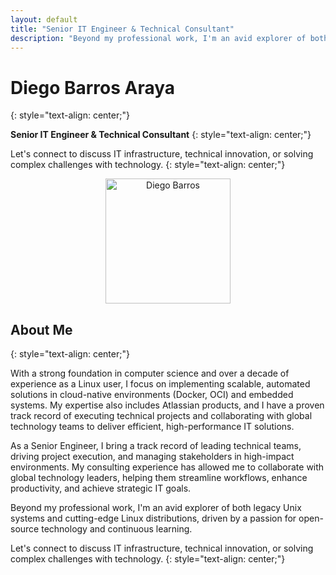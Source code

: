 ```yaml
---
layout: default
title: "Senior IT Engineer & Technical Consultant"
description: "Beyond my professional work, I'm an avid explorer of both legacy Unix systems and cutting-edge Linux distributions, driven by a passion for open-source technology and continuous learning."
---
```


# Diego Barros Araya
{: style="text-align: center;"}

**Senior IT Engineer & Technical Consultant**
{: style="text-align: center;"}

Let's connect to discuss IT infrastructure, technical innovation, or solving complex challenges with technology.
{: style="text-align: center;"}

<div class="profile-pic" style="text-align: center;">
    <img src="me.jpg" alt="Diego Barros" width="200" height="200" loading="lazy" />
</div>

## About Me
{: style="text-align: center;"}

With a strong foundation in computer science and over a decade of experience as a Linux user, I focus on implementing scalable, automated solutions in cloud-native environments (Docker, OCI) and embedded systems. My expertise also includes Atlassian products, and I have a proven track record of executing technical projects and collaborating with global technology teams to deliver efficient, high-performance IT solutions.

As a Senior Engineer, I bring a track record of leading technical teams, driving project execution, and managing stakeholders in high-impact environments. My consulting experience has allowed me to collaborate with global technology leaders, helping them streamline workflows, enhance productivity, and achieve strategic IT goals.

Beyond my professional work, I'm an avid explorer of both legacy Unix systems and cutting-edge Linux distributions, driven by a passion for open-source technology and continuous learning.

Let's connect to discuss IT infrastructure, technical innovation, or solving complex challenges with technology.
{: style="text-align: center;"}
